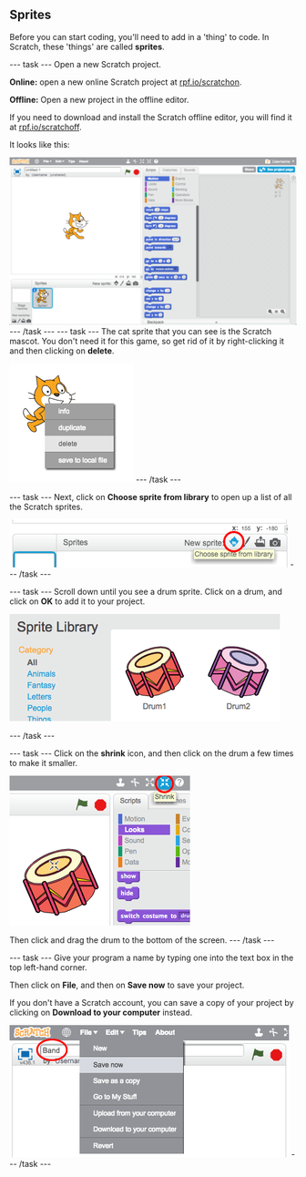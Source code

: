 ## Sprites

Before you can start coding, you'll need to add in a 'thing' to code. In Scratch, these 'things' are called __sprites__.

--- task ---
Open a new Scratch project.

**Online:** open a new online Scratch project at [rpf.io/scratchon](http://rpf.io/scratchon).

**Offline:** Open a new project in the offline editor.

If you need to download and install the Scratch offline editor, you will find it at [rpf.io/scratchoff](http://rpf.io/scratchoff).

It looks like this:

![screenshot](images/band-scratch.png)
--- /task ---
--- task ---
The cat sprite that you can see is the Scratch mascot. You don't need it for this game, so get rid of it by right-clicking it and then clicking on **delete**.

![screenshot](images/band-delete.png)
--- /task ---

--- task ---
Next, click on **Choose sprite from library** to open up a list of all the Scratch sprites.

![screenshot](images/band-sprite-library.png)
--- /task ---

--- task ---
Scroll down until you see a drum sprite. Click on a drum, and click on **OK** to add it to your project.

![screenshot](images/band-sprite-drum.png)

--- /task ---

--- task ---
Click on the **shrink** icon, and then click on the drum a few times to make it smaller.

![screenshot](images/band-shrink.png)

Then click and drag the drum to the bottom of the screen.
--- /task ---

--- task ---
Give your program a name by typing one into the text box in the top left-hand corner.

Then click on **File**, and then on **Save now** to save your project.

If you don't have a Scratch account, you can save a copy of your project by clicking on **Download to your computer** instead.

![screenshot](images/band-save.png)
--- /task ---
